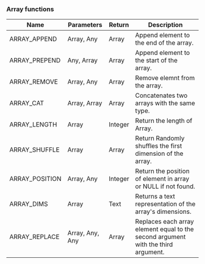 ### Array functions

| Name           | Parameters      | Return  | Description                                                                       |
| -------------- | --------------- | ------- | --------------------------------------------------------------------------------- |
| ARRAY_APPEND   | Array, Any      | Array   | Append element to the end of the array.                                           |
| ARRAY_PREPEND  | Any, Array      | Array   | Append element to the start of the array.                                         |
| ARRAY_REMOVE   | Array, Any      | Array   | Remove elemnt from the array.                                                     |
| ARRAY_CAT      | Array, Array    | Array   | Concatenates two arrays with the same type.                                       |
| ARRAY_LENGTH   | Array           | Integer | Return the length of Array.                                                       |
| ARRAY_SHUFFLE  | Array           | Array   | Return Randomly shuffles the first dimension of the array.                        |
| ARRAY_POSITION | Array, Any      | Integer | Return the position of element in array or NULL if not found.                     |
| ARRAY_DIMS     | Array           | Text    | Returns a text representation of the array's dimensions.                          |
| ARRAY_REPLACE  | Array, Any, Any | Array   | Replaces each array element equal to the second argument with the third argument. |